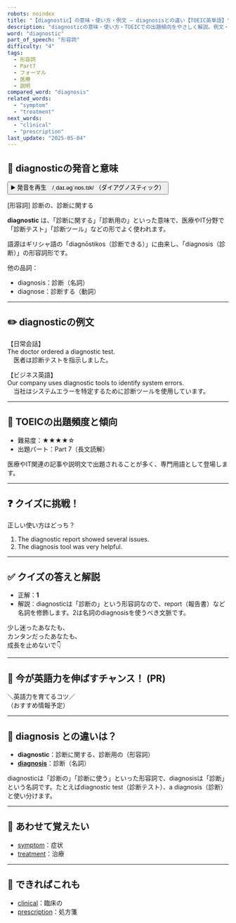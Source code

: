 ```yaml
---
robots: noindex
title: "【diagnostic】の意味・使い方・例文 ― diagnosisとの違い【TOEIC英単語】"
description: "diagnosticの意味・使い方・TOEICでの出題傾向をやさしく解説。例文・クイズ付きでdiagnosisとの違いもわかりやすく学べます。"
word: "diagnostic"
part_of_speech: "形容詞"
difficulty: "4"
tags:
  - 形容詞
  - Part7
  - フォーマル
  - 医療
  - 説明
compared_word: "diagnosis"
related_words:
  - "symptom"
  - "treatment"
next_words:
  - "clinical"
  - "prescription"
last_update: "2025-05-04"
---
```


## 🔰 diagnosticの発音と意味

<button class="play-audio" onclick="playTTS('diagnostic')">
  <span class="play-audio-main">
    ▶️ 発音を再生　/ˌdaɪ.əɡˈnɒs.tɪk/
  </span>
  <span class="play-audio-sub">
    （ダイアグノスティック）
  </span>
</button>

[形容詞] 診断の、診断に関する

**diagnostic** は、「診断に関する」「診断用の」といった意味で、医療やIT分野で「診断テスト」「診断ツール」などの形でよく使われます。

語源はギリシャ語の「diagnōstikos（診断できる）」に由来し、「diagnosis（診断）」の形容詞形です。

他の品詞：  
- diagnosis：診断（名詞）
- diagnose：診断する（動詞）

---

## ✏️ diagnosticの例文

【日常会話】  
The doctor ordered a diagnostic test.  
　医者は診断テストを指示しました。

【ビジネス英語】  
Our company uses diagnostic tools to identify system errors.  
　当社はシステムエラーを特定するために診断ツールを使用しています。

---

## 🎯 TOEICの出題頻度と傾向

- 難易度：★★★★☆
- 出題パート：Part 7（長文読解）

医療やIT関連の記事や説明文で出題されることが多く、専門用語として登場します。

---

## ❓ クイズに挑戦！

正しい使い方はどっち？

1. The diagnostic report showed several issues.  
2. The diagnosis tool was very helpful.

---

## ✅ クイズの答えと解説

- 正解：**1**
- 解説：diagnosticは「診断の」という形容詞なので、report（報告書）など名詞を修飾します。2は名詞のdiagnosisを使うべき文脈です。

少し迷ったあなたも、  
カンタンだったあなたも、  
成長を止めないで👇️

---

## 🚀 今が英語力を伸ばすチャンス！ (PR)

<div class="info-center">
＼英語力を育てるコツ／<br>  
（おすすめ情報予定）
</div>

---

## 🤔  diagnosis との違いは？

- **diagnostic**：診断に関する、診断用の（形容詞）
- **[diagnosis](/word/diagnosis)**：診断（名詞）

diagnosticは「診断の」「診断に使う」といった形容詞で、diagnosisは「診断」という名詞です。たとえばdiagnostic test（診断テスト）、a diagnosis（診断）と使い分けます。

---

## 🧩 あわせて覚えたい

- [symptom](/word/symptom)：症状
- [treatment](/word/treatment)：治療

---

## 📖 できればこれも

- [clinical](/word/clinical)：臨床の
- [prescription](/word/prescription)：処方箋

<!-- cvid: aid22_bid04 -->
